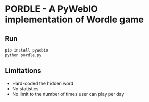 # PORDLE - A PyWebIO implementation of Wordle game

## Run
```bash
pip install pywebio
python pordle.py
```

## Limitations

 - Hard-coded the hidden word 
 - No statistics
 - No limit to the number of times user can play per day

